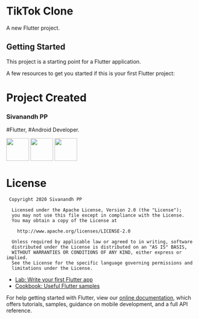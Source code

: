 # TikTok Clone

A new Flutter project.

## Getting Started

This project is a starting point for a Flutter application.

A few resources to get you started if this is your first Flutter project:


# Project Created
### Sivanandh PP
 #Flutter, #Android Developer.

 <a href="https://www.instagram.com/siva_nandh"><img src="https://github.com/Sivanandhpp/Social-Meadia-Icons-master/blob/master/Icons-logos/instagram-circle.png" width="60"></a>   <a href="https://www.facebook.com/i.sivanandh"><img src="https://github.com/Sivanandhpp/Social-Meadia-Icons-master/blob/master/Icons-logos/facebook-circle.png" width="60"></a>   <a href="https://twitter.com/Siva__nandh"><img src="https://github.com/Sivanandhpp/Social-Meadia-Icons-master/blob/master/Icons-logos/twitter-circle.png" width="60"></a>

 

# License
```
 Copyright 2020 Sivanandh PP

  Licensed under the Apache License, Version 2.0 (the "License");
  you may not use this file except in compliance with the License.
  You may obtain a copy of the License at

    http://www.apache.org/licenses/LICENSE-2.0

  Unless required by applicable law or agreed to in writing, software
  distributed under the License is distributed on an "AS IS" BASIS,
  WITHOUT WARRANTIES OR CONDITIONS OF ANY KIND, either express or implied.
  See the License for the specific language governing permissions and
  limitations under the License.
```

- [Lab: Write your first Flutter app](https://flutter.io/docs/get-started/codelab)
- [Cookbook: Useful Flutter samples](https://flutter.io/docs/cookbook)

For help getting started with Flutter, view our 
[online documentation](https://flutter.io/docs), which offers tutorials, 
samples, guidance on mobile development, and a full API reference.
